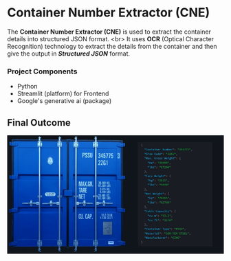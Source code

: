 # Container Number Extractor (CNE)
The **Container Number Extractor (CNE)** is used to extract the container details into structured JSON format. <br\> It uses **OCR** (Optical Character Recognition) technology to extract the details from the container and then give the output in ***Structured JSON*** format.

### Project Components

- Python
- Streamlit (platform) for Frontend
- Google's generative ai (package) 
  



## Final Outcome

![screenshot](images/image.jpg)
